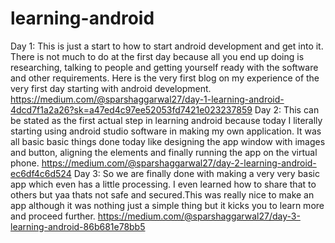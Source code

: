 # learning-android
Day 1:
This is just a start to how to start android development and get into it. There is not much to do at the first day because all you end up doing is researching, talking to people and getting yourself ready with the software and other requirements. Here is the very first blog on my experience of the very first day starting with android development.
https://medium.com/@sparshaggarwal27/day-1-learning-android-4dcd7f1a2a26?sk=a47ed4c97ee52053fd7421e023237859
Day 2:
This can be stated as the first actual step in learning android because today I literally starting using android studio software in making my own application. It was all basic basic things done today like designing the app window with images and button, aligning the elements and finally running the app on the virtual phone.
https://medium.com/@sparshaggarwal27/day-2-learning-android-ec6df4c6d524
Day 3:
So we are finally done with making a very very basic app which even has a little processing. I even learned how to share that to others but yaa thats not safe and secured.This was really nice to make an app although it was nothing just a simple thing but it kicks you to learn more and proceed further.
https://medium.com/@sparshaggarwal27/day-3-learning-android-86b681e78bb5
